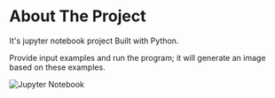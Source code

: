 # About The Project
It's jupyter notebook project
Built with Python.

Provide input examples and run the program; it will generate an image based on these examples.

![Jupyter Notebook](https://i.imgur.com/At4gbQe.png)